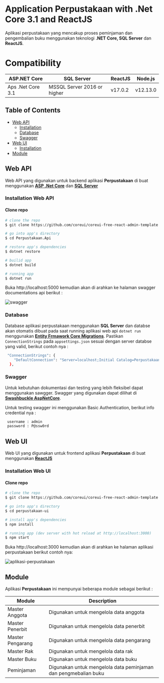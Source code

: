 # Application Perpustakaan with .Net Core 3.1 and ReactJS 

Aplikasi perpustakaan yang mencakup proses peminjaman dan pengembalian buku menggunakan teknologi **.NET Core, SQL Server** dan **ReactJS**.

# Compatibility #

|ASP.NET Core|SQL Server|ReactJS|Node.js|
|----------|----------|----------|----------|
|Aps .Net Core 3.1|MSSQL Server 2016 or higher|v17.0.2|v12.13.0|

## Table of Contents

* [Web API](#web-api)
  * [Installation](#installation-web-api)
  * [Database](#installation-web-api)
  * [Swagger](#swagger)
* [Web UI](#web-ui)
  * [Installation](#installation-web-ui)
* [Module](#module)

## Web API
Web API yang digunakan untuk backend aplikasi **Perpustakaan** di buat menggunakan **[ASP .Net Core](https://docs.microsoft.com/en-us/aspnet/core/?view=aspnetcore-3.1)** dan **[SQL Server](https://docs.microsoft.com/en-us/sql/sql-server/?view=sql-server-ver15)**

### Installation Web API

#### Clone repo

``` bash
# clone the repo
$ git clone https://github.com/coreui/coreui-free-react-admin-template.git my-project

# go into app's directory
$ cd Perpustakaan.Api

# restore app's dependencies
$ dotnet restore

# builid app
$ dotnet build

# running app
$ dotnet run
```
Buka http://localhost:5000 kemudian akan di arahkan ke halaman swagger documentations api berikut : 

![swagger](https://drive.google.com/file/d/1t4nz6AZIfQ30bMcYn4H0h11grGzvE3D3/view?usp=sharing)

### Database
Database aplikasi perpustakaan menggunakan **SQL Server** dan databse akan otomatis dibuat pada saat running aplikasi web api `dotnet run` menggunakan **[Entity Frmawork Core Migrations](https://docs.microsoft.com/en-us/ef/core/managing-schemas/migrations/?tabs=dotnet-core-cli)**.
Pastikan `ConnectionStrings` pada `appsettings.json` sesuai dengan server databse yang valid, berikut contoh nya :

``` bash
 "ConnectionStrings": {
    "DefaultConnection": "Server=localhost;Initial Catalog=Perpustakaan;User Id=sa;password=P@ssw0rd;Trusted_Connection=True;MultipleActiveResultSets=true;"
  },
```

### Swagger
Untuk kebutuhan dokumentasi dan testing yang lebih fleksibel dapat menggunakan sawgger.
Swagger yang digunakan dapat dilihat di **[Swashbuckle AspNetCore](https://github.com/domaindrivendev/Swashbuckle.AspNetCore)**.

Untuk testing swagger ini menggunakan Basic Authentication, berikut info credential nya :

``` bash
 username : admin
 password : P@ssw0rd
```

## Web UI
Web UI yang digunakan untuk frontend aplikasi **Perpustakaan** di buat menggunakan **[ReactJS](https://github.com/facebook/create-react-app)**

### Installation Web UI

#### Clone repo

``` bash
# clone the repo
$ git clone https://github.com/coreui/coreui-free-react-admin-template.git my-project

# go into app's directory
$ cd perpustakaan-ui

# install app's dependencies
$ npm install

# running app (dev server with hot reload at http://localhost:3000)
$ npm start
```
Buka http://localhost:3000 kemudian akan di arahkan ke halaman aplikasi perpustakaan berikut contoh nya: 

![aplikasi-perpustakaan](https://drive.google.com/file/d/1t4nz6AZIfQ30bMcYn4H0h11grGzvE3D3/view?usp=sharing)


## Module
Aplikasi **Perpustakaan** ini mempunyai beberapa module sebagai berikut :

|Module|Description|
|----------|----------|
|Master Anggota|Digunakan untuk mengelola data anggota|
|Master Penerbit|Digunakan untuk mengelola data penerbit|
|Master Pengarang|Digunakan untuk mengelola data pengarang|
|Master Rak|Digunakan untuk mengelola data rak|
|Master Buku|Digunakan untuk mengelola data buku|
|Peminjaman|Digunakan untuk mengelola data peminjaman dan pengmebalian buku|